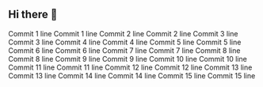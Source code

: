 ## Hi there 👋

<!--
**zhanyimu/zhanyimu** is a ✨ _special_ ✨ repository because its `README.md` (this file) appears on your GitHub profile.

Here are some ideas to get you started:

- 🔭 I’m currently working on ...
- 🌱 I’m currently learning ...
- 👯 I’m looking to collaborate on ...
- 🤔 I’m looking for help with ...
- 💬 Ask me about ...
- 📫 How to reach me: ...
- 😄 Pronouns: ...
- ⚡ Fun fact: ...
-->
Commit 1 line
Commit 1 line
Commit 2 line
Commit 2 line
Commit 3 line
Commit 3 line
Commit 4 line
Commit 4 line
Commit 5 line
Commit 5 line
Commit 6 line
Commit 6 line
Commit 7 line
Commit 7 line
Commit 8 line
Commit 8 line
Commit 9 line
Commit 9 line
Commit 10 line
Commit 10 line
Commit 11 line
Commit 11 line
Commit 12 line
Commit 12 line
Commit 13 line
Commit 13 line
Commit 14 line
Commit 14 line
Commit 15 line
Commit 15 line
